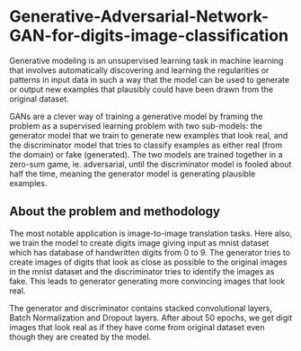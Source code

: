 # Generative-Adversarial-Network-GAN-for-digits-image-classification

Generative modeling is an unsupervised learning task in machine learning that involves automatically discovering and learning the regularities or patterns in input data in such a way that the model can be used to generate or output new examples that plausibly could have been drawn from the original dataset.  

GANs are a clever way of training a generative model by framing the problem as a supervised learning problem with two sub-models: the generator model that we train to generate new examples that look real, and the discriminator model that tries to classify examples as either real (from the domain) or fake (generated). The two models are trained together in a zero-sum game, ie. adversarial, until the discriminator model is fooled about half the time, meaning the generator model is generating plausible examples.
## About the problem and methodology
The most notable application is image-to-image translation tasks. Here also, we train the model to create digits image giving input as mnist dataset which has database of handwritten digits from 0 to 9. The generator tries to create images of digits that look as close as possible to the original images in the mnist dataset and the discriminator tries to identify the images as fake. This leads to generator generating more convincing images that look real.  

The generator and discriminator contains stacked convolutional layers, Batch Normalization and Dropout layers. After about 50 epochs, we get digit images that look real as if they have come from original dataset even though they are created by the model.

